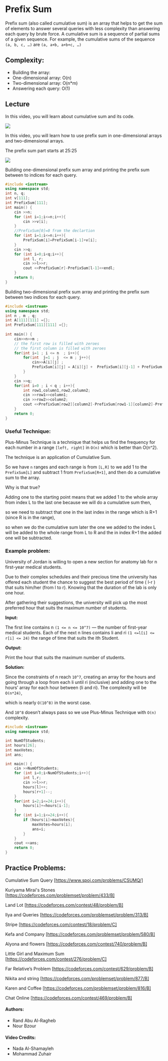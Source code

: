 # Prefix Sum
Prefix sum (also called cumulative sum) is an array that helps to get the sum of elements to answer several queries with less complexity than answering each query by brute force.
A cumulative sum is a sequence of partial sums of a given sequence. For example, the cumulative sums of the sequence `(a, b, c, …)` are `(a, a+b, a+b+c, …)`

## Complexity:
* Building the array:
* One-dimensional array: O(n)
* Two-dimensional array: O(n*m)
* Answering each query: O(1)

## Lecture
In this video, you will learn about cumulative sum and its code.

[![](https://img.youtube.com/vi/PAUSwV4zj48/0.jpg)](https://www.youtube.com/watch?v=PAUSwV4zj48)

In this video, you will learn how to use prefix sum in one-dimensional arrays and two-dimensional arrays.
 
The prefix sum part starts at 25:25

[![](https://img.youtube.com/vi/_Xrh_Uuxf8g/0.jpg)](https://www.youtube.com/watch?v=_Xrh_Uuxf8g)

Building one-dimensional prefix sum array and printing the prefix sum between to indices for each query.
 
```cpp
#include <iostream>
using namespace std;
int n, q;
int v[111];
int PrefixSum[111];
int main() {
	cin >>n;
	for (int i=1;i<=n;i++){
		cin >>v[i];
	}
	//PrefixSum[0]=0 from the declartion 
	for (int i=1;i<=n;i++){
		PrefixSum[i]=PrefixSum[i-1]+v[i];
	}
	cin >>q;
	for (int i=0;i<q;i++){
		int l, r;
		cin >>l>>r;
		cout <<PrefixSum[r]-PrefixSum[l-1]<<endl;
	}
	return 0;
}
```

Building two-dimensional prefix sum array and printing the prefix sum between two indices for each query. 

```cpp
#include <iostream>
using namespace std;
int n , m , q;
int A[111][111] ={}; 
int PrefixSum[111][111] ={}; 
 
int main() {
	cin>>n>>m ;
	// the first row is filled with zeroes
	// the first column is filled with zeroes
	for(int i=1 ; i <= n  ; i++){
		for(int  j=1 ; j  <= m ; j++){
			cin>>A[i][j] ; 
			PrefixSum[i][j] = A[i][j] +  PrefixSum[i][j-1] + PrefixSum[i-1][j] - PrefixSum[i-1][j-1] ; 
		}
	}
	cin >>q;
	for(int i=0 ; i < q ; i++){
		int row1,column1,row2,column2;
		cin >>row1>>column1;
		cin >>row2>>column2;
		cout <<PrefixSum[row2][column2]-PrefixSum[row1-1][column2]-PrefixSum[row2][column1-1] +PrefixSum[row1-1][column1-1]<<endl;
	}
	return 0;
}
```

### Useful Technique: 
Plus-Minus Technique is a technique that helps us find the frequency for each number in a range `[left, right]` in `O(n)` which is better than O(n^2).

The technique is an application of Cumulative Sum.

So we have `n` ranges and each range is from `[L,R]` to we add 1 to the `PrefixSum[L]` and subtract 1 from `PrefixSum[R+1]`, and then do a cumulative sum to the array.
 
Why is that true? 

Adding one to the starting point means that we added 1 to the whole array from index L to the last one because we will do a cumulative sum then,

so we need to subtract that one in the last index in the range which is R+1 (since R is in the range),

so when we do the cumulative sum later the one we added to the index L will be added to the whole range from L to R and the in index R+1 the added one will be subtracted. 

### Example problem: 
University of Jordan is willing to open a new section for anatomy lab for n first-year medical students.

Due to their complex schedules and their precious time the university has offered each student the chance to suggest the best period of time ( l-r ) that suits him/her (from l to r). 
Knowing that the duration of the lab is only one hour.

After gathering their suggestions, the university will pick up the most preferred hour that suits the maximum number of students.

**Input:**

The first line contains n `(1 <= n <= 10^7)` — the number of first-year medical students.
Each of the next n lines contains li and ri `(1 <=l[i] <= r[i] <= 24)` the range of time that suits the ith Student. 

**Output:**

Print the hour that suits the maximum number of students.

**Solution:**

Since the constraints of n reach `10^7`, creating an array for the hours and going through a loop from each li until ri (inclusive) and adding one to the hours’ array for each hour between (li and ri). The complexity will be `O(n*24)`,

which is nearly `O(10^8)` in the worst case.

And `10^8` doesn’t always pass so we use Plus-Minus Technique with `O(n)` complexity.

```cpp
#include <iostream>
using namespace std;

int NumOfStudents;
int hours[26];
int maxVotes;
int ans;

int main() {
    cin >>NumOfStudents;
    for (int i=0;i<NumOfStudents;i++){
        int l,r;
        cin >>l>>r;
        hours[l]++;
        hours[r+1]--;
    }
    for(int i=2;i<=24;i++){
        hours[i]+=hours[i-1];
    }
    for (int i=1;i<=24;i++){
        if (hours[i]>maxVotes){
            maxVotes=hours[i];
            ans=i;
        }
    }
    cout <<ans;
	return 0;
}
```
		 

## Practice Problems:

Cumulative Sum Query [https://www.spoj.com/problems/CSUMQ/]

Kuriyama Mirai's Stones [https://codeforces.com/problemset/problem/433/B]

Land Lot [https://codeforces.com/contest/48/problem/B]

Ilya and Queries [https://codeforces.com/problemset/problem/313/B]

Stripe [https://codeforces.com/contest/18/problem/C]

Kefa and Company [https://codeforces.com/problemset/problem/580/B]

Alyona and flowers [https://codeforces.com/contest/740/problem/B]

Little Girl and Maximum Sum [https://codeforces.com/contest/276/problem/C]

Far Relative’s Problem [https://codeforces.com/contest/629/problem/B]

Nikita and string [https://codeforces.com/problemset/problem/877/B]

Karen and Coffee [https://codeforces.com/problemset/problem/816/B]

Chat Online [https://codeforces.com/contest/469/problem/B] 

#### Authors:
* Rand Abu Al-Ragheb
* Nour Bzour

#### Video Credits:
* Nada Al-Shamayleh
* Mohammad Zuhair

